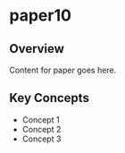 # paper10

## Overview

Content for paper goes here.

## Key Concepts

- Concept 1
- Concept 2
- Concept 3
